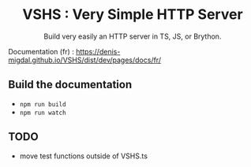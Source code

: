 <div align="center">
  <h1>VSHS : Very Simple HTTP Server</h1>

  <p>Build very easily an HTTP server in TS, JS, or Brython.</p>
</div>

Documentation (fr) : https://denis-migdal.github.io/VSHS/dist/dev/pages/docs/fr/

## Build the documentation

- `npm run build`
- `npm run watch`

## TODO

- move test functions outside of VSHS.ts